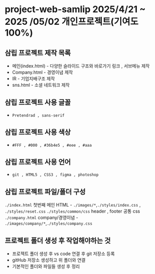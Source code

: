 # project-web-samlip 2025/4/21 ~ 2025 /05/02 **개인프로젝트(기여도100%)**
## 삼립 프로젝트 제작 목록
* 메인(index.html) - 다양한 슬라이드 구조와 바로가기 링크 , 서브메뉴 제작
* Company.html - 경영이념 제작
* IR - 기업지배구조 제작
* sns.html - 소셜 네트워크 제작
## 삼립 프로젝트 사용 글꼴
* `Pretendrad , sans-serif`
## 삼립 프로젝트 사용 색상
* `#FFF , #000 , #36b4e5 , #eee , #aaa`
## 삼립 프로젝트 사용 언어
* `git , HTML5 , CSS3 , figma , photoshop`
## 삼립 프로젝트 파일/폴더 구성
`./index.html` 첫번째 메인 HTML - `./images/*`,`./styles/index.css` , `./styles/reset.css`
`./styles/common/css` header , footer 공통 css
`./company.html` company/경영이념 - `./images/company/*`,`./styles/company.css`
## 프로젝트 폴더 생성 후 작업해야하는 것
* 프로젝트 폴더 생성 후 vs code 연결 후 git 저장소 등록
* gitHub 저장소 생성하고 위 폴더와 연결
* 기본적인 폴더와 파일들 생성 후 정리

